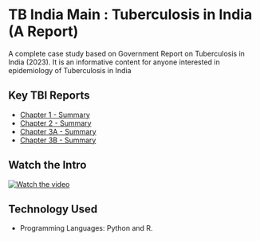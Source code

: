 # TB India Main : Tuberculosis in India (A Report)
A complete case study based on Government Report on Tuberculosis in India (2023). It is an informative content for anyone interested in epidemiology of Tuberculosis in India

## Key TBI Reports
- [Chapter 1 - Summary](#)
- [Chapter 2 - Summary](#)
- [Chapter 3A - Summary](#)
- [Chapter 3B - Summary](#) 

## Watch the Intro 
[![Watch the video](https://img.youtube.com/vi/tbd/hqdefault.jpg)](https://www.youtube.com/watch?v=tbd)

## Technology Used
- Programming Languages: Python and R.
